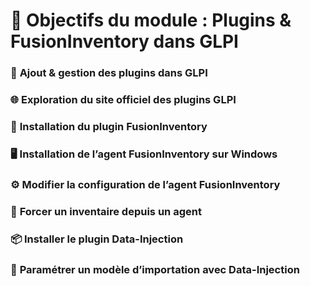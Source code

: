 # **🎯 Objectifs du module : Plugins & FusionInventory dans GLPI**

### 🔌 **Ajout & gestion des plugins dans GLPI**



### 🌐 **Exploration du site officiel des plugins GLPI**



### 🧩 **Installation du plugin FusionInventory**



### 🖥️ **Installation de l’agent FusionInventory sur Windows**



### ⚙️ **Modifier la configuration de l’agent FusionInventory**



### 🔁 **Forcer un inventaire depuis un agent**



### 📦 **Installer le plugin Data-Injection**



### 📝 **Paramétrer un modèle d’importation avec Data-Injection**




